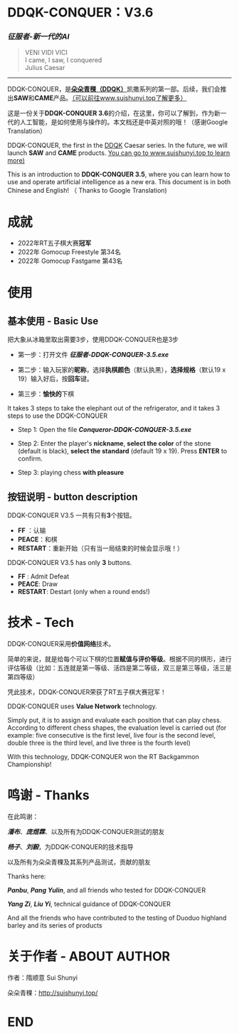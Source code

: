#  DDQK-CONQUER：V3.6

### _征服者-新一代的AI_ 

> VENI VIDI VICI  
> I came, I saw, I conquered  
> Julius Caesar
---

DDQK-CONQUER，是[**朵朵青稞（DDQK）**](http://www.suishunyi.top)凯撒系列的第一部。后续，我们会推出**SAW**和**CAME**产品。[（可以前往www.suishunyi.top了解更多）](http://www.suishunyi.top/) 

这是一份关于**DDQK-CONQUER 3.6**的介绍，在这里，你可以了解到，作为新一代的人工智能，是如何使用与操作的。本文档还是中英对照的哦！（感谢Google Translation）

DDQK-CONQUER, the first in the [DDQK](http://www.suishunyi.top/) Caesar series. In the future, we will launch **SAW** and **CAME** products. [You can go to www.suishunyi.top to learn more)](http://www.suishunyi.top/)

This is an introduction to **DDQK-CONQUER 3.5**, where you can learn how to use and operate artificial intelligence as a new era. This document is in both Chinese and English! （ Thanks to Google Translation)

# 成就

 - 2022年RT五子棋大赛**冠军**
 - 2022年 Gomocup Freestyle 第34名
 - 2022年 Gomocup Fastgame 第43名

# 使用


## 基本使用 - Basic Use

把大象从冰箱里取出需要3步，使用DDQK-CONQUER也是3步

- 第一步：打开文件 ***征服者-DDQK-CONQUER-3.5.exe*** 

- 第二步：输入玩家的**昵称**，选择**执棋颜色**（默认执黑），**选择规格**（默认19 x 19）输入好后，按**回车**键。

- 第三步：**愉快的**下棋 

It takes 3 steps to take the elephant out of the refrigerator, and it takes 3 steps to use the DDQK-CONQUER

- Step 1: Open the file ***Conqueror-DDQK-CONQUER-3.5.exe***

- Step 2: Enter the player's **nickname**, **select the color** of the stone (default is black), **select the standard** (default 19 x 19). Press **ENTER** to confirm.

- Step 3: playing chess **with pleasure**

## 按钮说明 -   button description

DDQK-CONQUER V3.5 一共有只有**3**个按钮。

- **FF** ：认输
- **PEACE**：和棋
- **RESTART**：重新开始（只有当一局结束的时候会显示哦！）

DDQK-CONQUER V3.5 has only **3** buttons.

- **FF** : Admit Defeat
- **PEACE**: Draw
- **RESTART**: Destart (only when a round ends!)

# 技术 - Tech

DDQK-CONQUER采用**价值网络**技术。

简单的来说，就是给每个可以下棋的位置**赋值与评价等级**。根据不同的棋形，进行评估等级（比如：五连就是第一等级、活四是第二等级，双三是第三等级，活三是第四等级）

凭此技术，DDQK-CONQUER荣获了RT五子棋大赛冠军！

DDQK-CONQUER uses **Value Network** technology.

Simply put, it is to assign and evaluate each position that can play chess. According to different chess shapes, the evaluation level is carried out (for example: five consecutive is the first level, live four is the second level, double three is the third level, and live three is the fourth level)

With this technology, DDQK-CONQUER won the RT Backgammon Championship!

# 鸣谢 - Thanks

在此鸣谢：

***潘布***、***庞煜霖***、以及所有为DDQK-CONQUER测试的朋友

***杨子***、***刘毅***，为DDQK-CONQUER的技术指导

以及所有为朵朵青稞及其系列产品测试，贡献的朋友

Thanks here:

***Panbu***, ***Pang Yulin***, and all friends who tested for DDQK-CONQUER

***Yang Zi***, ***Liu Yi***, technical guidance of DDQK-CONQUER

And all the friends who have contributed to the testing of Duoduo highland barley and its series of products


# 关于作者 - ABOUT AUTHOR

作者：隋顺意  Sui Shunyi

朵朵青稞：http://suishunyi.top/

# END

